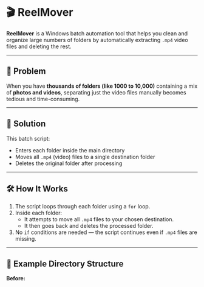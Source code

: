 # 🎬 ReelMover

**ReelMover** is a Windows batch automation tool that helps you clean and organize large numbers of folders by automatically extracting `.mp4` video files and deleting the rest.

---

## 🧩 Problem

When you have **thousands of folders (like 1000 to 10,000)** containing a mix of **photos and videos**, separating just the video files manually becomes tedious and time-consuming.

---

## 🚀 Solution

This batch script:
- Enters each folder inside the main directory
- Moves all `.mp4` (video) files to a single destination folder
- Deletes the original folder after processing

---

## 🛠️ How It Works

1. The script loops through each folder using a `for` loop.
2. Inside each folder:
   - It attempts to move all `.mp4` files to your chosen destination.
   - It then goes back and deletes the processed folder.
3. No `if` conditions are needed — the script continues even if `.mp4` files are missing.

---

## 📁 Example Directory Structure

**Before:**

